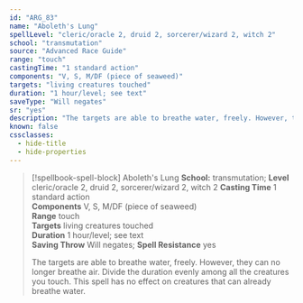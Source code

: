 ```yaml
---
id: "ARG_83"
name: "Aboleth's Lung"
spellLevel: "cleric/oracle 2, druid 2, sorcerer/wizard 2, witch 2"
school: "transmutation"
source: "Advanced Race Guide"
range: "touch"
castingTime: "1 standard action"
components: "V, S, M/DF (piece of seaweed)"
targets: "living creatures touched"
duration: "1 hour/level; see text"
saveType: "Will negates"
sr: "yes"
description: "The targets are able to breathe water, freely. However, they can no longer breathe air. Divide the duration evenly among all the creatures you touch. This spell has no effect on creatures that can already breathe water."
known: false
cssclasses:
  - hide-title
  - hide-properties
---
```


> [!spellbook-spell-block] Aboleth's Lung
> **School:** transmutation; **Level** cleric/oracle 2, druid 2, sorcerer/wizard 2, witch 2
> **Casting Time** 1 standard action  
> **Components** V, S, M/DF (piece of seaweed)  
> **Range** touch  
> **Targets** living creatures touched  
> **Duration** 1 hour/level; see text  
> **Saving Throw** Will negates; **Spell Resistance** yes
> 
> The targets are able to breathe water, freely. However, they can no longer breathe air. Divide the duration evenly among all the creatures you touch. This spell has no effect on creatures that can already breathe water.